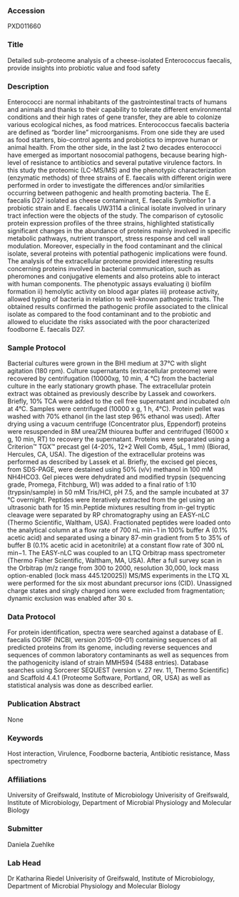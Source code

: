 ### Accession
PXD011660

### Title
Detailed sub-proteome analysis of a cheese-isolated Enterococcus faecalis, provide insights into probiotic value and food safety

### Description
Enterococci are normal inhabitants of the gastrointestinal tracts of humans and animals and thanks to their capability to tolerate different environmental conditions and their high rates of gene transfer, they are able to colonize various ecological niches, as food matrices. Enterococcus faecalis bacteria are defined as “border line” microorganisms. From one side they are used as food starters, bio-control agents and probiotics to improve human or animal health. From the other side, in the last 2 two decades enterococci have emerged as important nosocomial pathogens, because bearing high-level of resistance to antibiotics and several putative virulence factors. In this study the proteomic (LC-MS/MS) and the phenotypic characterization (enzymatic methods) of three strains of E. faecalis with different origin were performed in order to investigate the differences and/or similarities occurring between pathogenic and health promoting bacteria. The E. faecalis D27 isolated as cheese contaminant, E. faecalis Symbioflor 1 a probiotic strain and E. faecalis UW3114 a clinical isolate involved in urinary tract infection were the objects of the study. The comparison of cytosolic protein expression profiles of the three strains, highlighted statistically significant changes in the abundance of proteins mainly involved in specific metabolic pathways, nutrient transport, stress response and cell wall modulation. Moreover, especially in the food contaminant and the clinical isolate, several proteins with potential pathogenic implications were found. The analysis of the extracellular proteome provided interesting results concerning proteins involved in bacterial communication, such as pheromones and conjugative elements and also proteins able to interact with human components. The phenotypic assays evaluating i) biofilm formation ii) hemolytic activity on blood agar plates iii) protease activity, allowed typing of bacteria in relation to well-known pathogenic traits. The obtained results confirmed the pathogenic profile associated to the clinical isolate as compared to the food contaminant and to the probiotic and allowed to elucidate the risks associated with the poor characterized foodborne E. faecalis D27.

### Sample Protocol
Bacterial cultures were grown in the BHI medium at 37°C with slight agitation (180 rpm). Culture supernatants (extracellular proteome) were recovered by centrifugation (10000xg, 10 min, 4 °C) from the bacterial culture in the early stationary growth phase. The extracellular protein extract was obtained as previously describe by Lassek and coworkers. Briefly, 10% TCA were added to the cell free supernatant and incubated o/n at 4°C. Samples were centrifuged (10000 x g, 1 h, 4°C). Protein pellet was washed with 70% ethanol (in the last step 96% ethanol was used). After drying using a vacuum centrifuge (Concentrator plus, Eppendorf) proteins were resuspended in 8M urea/2M thiourea buffer and centrifuged (16000 x g, 10 min, RT) to recovery the supernatant. Proteins were separated using a Criterion™ TGX™ precast gel (4-20%, 12+2 Well Comb, 45µL, 1 mm) (Biorad, Hercules, CA, USA). The digestion of the extracellular proteins was performed as described by Lassek et al. Briefly, the excised gel pieces, from SDS-PAGE, were destained using 50% (v/v) methanol in 100 mM NH4HCO3. Gel pieces were dehydrated and modified trypsin (sequencing grade, Promega, Fitchburg, WI) was added to a final ratio of 1:10 (trypsin/sample) in 50 mM Tris/HCl, pH 7.5, and the sample incubated at 37 °C overnight. Peptides were iteratively extracted from the gel using an ultrasonic bath for 15 min.Peptide mixtures resulting from in-gel tryptic cleavage were separated by RP chromatography using an EASY-nLC (Thermo Scientific, Waltham, USA). Fractionated peptides were loaded onto the analytical column at a flow rate of 700 nL min−1 in 100% buffer A (0.1% acetic acid) and separated using a binary 87-min gradient from 5 to 35% of buffer B (0.1% acetic acid in acetonitrile) at a constant flow rate of 300 nL min−1. The EASY-nLC was coupled to an LTQ Orbitrap mass spectrometer (Thermo Fisher Scientific, Waltham, MA, USA). After a full survey scan in the Orbitrap (m/z range from 300 to 2000, resolution 30,000, lock mass option-enabled (lock mass 445.120025)) MS/MS experiments in the LTQ XL were performed for the six most abundant precursor ions (CID). Unassigned charge states and singly charged ions were excluded from fragmentation; dynamic exclusion was enabled after 30 s.

### Data Protocol
For protein identification, spectra were searched against a database of E. faecalis OG1RF (NCBI, version 2015-09-01) containing sequences of all predicted proteins from its genome, including reverse sequences and sequences of common laboratory contaminants as well as sequences from the pathogenicity island of strain MMH594  (5488 entries). Database searches using Sorcerer SEQUEST (version v. 27 rev. 11, Thermo Scientific) and Scaffold 4.4.1 (Proteome Software, Portland, OR, USA) as well as statistical analysis was done as described earlier.

### Publication Abstract
None

### Keywords
Host interaction, Virulence, Foodborne bacteria, Antibiotic resistance, Mass spectrometry

### Affiliations
University of Greifswald, Institute of Microbiology
Univerisity of Greifswald, Institute of Microbiology, Department of Microbial Physiology and Molecular Biology

### Submitter
Daniela Zuehlke

### Lab Head
Dr Katharina Riedel
Univerisity of Greifswald, Institute of Microbiology, Department of Microbial Physiology and Molecular Biology


